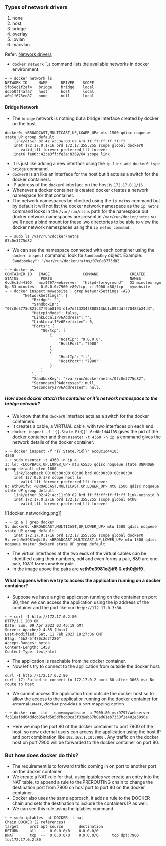 
### Types of network drivers
1. none
2. host
3. bridge
4. overlay
5. ipvlan
6. macvlan

Refer: [Network drivers](https://docs.docker.com/network/)
  
- `docker network ls`  command lists the available networks in docker environment.

``` shell
~ ➜ docker network ls
NETWORK ID     NAME      DRIVER    SCOPE
5fb5ec1f2af4   bridge    bridge    local
dd550ff4afa7   host      host      local
a0b1f673ee87   none      null      local
```

#### Bridge Network

- The `bridge` network is nothing but a bridge interface created by docker on the host.
```shell
docker0: <BROADCAST,MULTICAST,UP,LOWER_UP> mtu 1500 qdisc noqueue state UP group default 
    link/ether 02:42:a3:3a:83:69 brd ff:ff:ff:ff:ff:ff
    inet 172.17.0.1/16 brd 172.17.255.255 scope global docker0
       valid_lft forever preferred_lft forever
    inet6 fe80::42:a3ff:fe3a:8369/64 scope link 
```

- It is just like adding a new interface using the `ip link add docker0 type bridge` command.
- `docker0` is an like an interface for the host but it acts as a switch for the docker containers.
- IP address of the `docker0` interface on the host is `172.17.0.1/16` 
- Whenever a docker container is created docker creates a network namespace for that container. 
- The network namespaces be checked using the `ip netns` command but by default it will not list the docker network namespace as the `ip netns` command looks in the `/var/run/netns` path for the namespace but docker network namespaces are present in `/var/run/docker/netns` so we'll need a bind mount for these two directories to be able to view the docker network namespaces using the `ip netns command` .
```shell
~ ➜ sudo ls /var/run/docker/netns
07c0e3775d82
```

- We can see the namespace connected with each container using the `docker inspect` command, look for  `SandboxKey` object. 
  Example: `SandboxKey": "/var/run/docker/netns/07c0e3775d82`
```shell
~ ➜ docker ps 
CONTAINER ID   IMAGE               COMMAND              CREATED          STATUS          PORTS                                   NAMES
6cd8c1d44105   msx9797/webserver   "httpd-foreground"   53 minutes ago   Up 53 minutes   0.0.0.0:7900->80/tcp, :::7900->80/tcp   mywebsite
~ ➜ docker inspect mywebsite | grep NetworkSettings -A20
        "NetworkSettings": {
            "Bridge": "",
            "SandboxID": "07c0e3775d821c37f9bb8193fd1e7d213234f800513bb1c092ddff70483b24d4",
            "HairpinMode": false,
            "LinkLocalIPv6Address": "",
            "LinkLocalIPv6PrefixLen": 0,
            "Ports": {
                "80/tcp": [
                    {
                        "HostIp": "0.0.0.0",
                        "HostPort": "7900"
                    },
                    {
                        "HostIp": "::",
                        "HostPort": "7900"
                    }
                ]
            },
            "SandboxKey": "/var/run/docker/netns/07c0e3775d82",
            "SecondaryIPAddresses": null,
            "SecondaryIPv6Addresses": null,

```

##### How does docker attach the container or it's network namespace to the bridge network?

- We know that the `docker0` interface acts as a switch for the docker containers.
- It creates a cable, a VIRTUAL cable, with two interfaces on each end.
- `docker inspect -f '{{.State.Pid}}' 6cd8c1d44105` gives the pid of the docker container and then `nsenter -t 4360 -n ip a` command gives the network details of the docker container.
```Shell
~ ➜ docker inspect -f '{{.State.Pid}}' 6cd8c1d44105
4360
~ ➜ sudo nsenter -t 4360 -n ip a
1: lo: <LOOPBACK,UP,LOWER_UP> mtu 65536 qdisc noqueue state UNKNOWN group default qlen 1000
    link/loopback 00:00:00:00:00:00 brd 00:00:00:00:00:00
    inet 127.0.0.1/8 scope host lo
       valid_lft forever preferred_lft forever
8: eth0@if9: <BROADCAST,MULTICAST,UP,LOWER_UP> mtu 1500 qdisc noqueue state UP group default 
    link/ether 02:42:ac:11:00:02 brd ff:ff:ff:ff:ff:ff link-netnsid 0
    inet 172.17.0.2/16 brd 172.17.255.255 scope global eth0
       valid_lft forever preferred_lft forever

```

![[docker_networking.png]]
```shell
~ ➜ ip a | grep docker
5: docker0: <BROADCAST,MULTICAST,UP,LOWER_UP> mtu 1500 qdisc noqueue state UP group default 
    inet 172.17.0.1/16 brd 172.17.255.255 scope global docker0
9: veth9e3981e@if8: <BROADCAST,MULTICAST,UP,LOWER_UP> mtu 1500 qdisc noqueue master docker0 state UP group default 

```


- The virtual interfaces at the two ends of the virtual cables can be  identified using their numbers, odd and even forms a pair, 8&9 are one pair, 10&11 forms another pair.
- In the image above the pairs are **veth9e3981e@if8** & **eth0@if9** .


#### What happens when we try to access the application running on a docker container?

- Suppose we have a nginx application running on the container on port 80, then we can access the application using the ip address of the container and the port like 
  curl `http://172.17.0.3:80`.
```Shell
~ ➜ curl -I http://172.17.0.2:80
HTTP/1.1 200 OK
Date: Sun, 09 Apr 2023 03:46:19 GMT
Server: Apache/2.4.55 (Unix)
Last-Modified: Sat, 11 Feb 2023 18:27:06 GMT
ETag: "5b2-5f470c2d7f280"
Accept-Ranges: bytes
Content-Length: 1458
Content-Type: text/html
```

- The application is reachable from the docker container. 
- Now let's try to connect to the application from outside the docker host.
```Shell
curl -I http://172.17.0.2:80
curl: (7) Failed to connect to 172.17.0.2 port 80 after 3068 ms: No route to host
```
- We cannot access the application from outside the docker host so to allow the access to the application running on the docker container for external users, docker provides a port mapping option.
```shell
~ ➜ docker run -itd --name=mywebsite -p 7900:80 msx9797/webserver
fc318afbd64ddcb35efd585dfbcd8ca5f336ab67b8ad61eb7330f2a482e5090a
```
- Here we map the port 80 of the docker container to port 7900 of the host, so now external users can access the application using the host IP and port combination like
  `192.168.1.10:7900` . Any traffic on the docker host on port 7900 will be forwarded to the docker container on port 80.

### But how does docker do this?

- The requirement is to forward traffic coming in on port to another port on the docker container. 
- We create a NAT rule for that, using iptables we create an entry into the NAT table, to append a rule to the PREROUTING chain to change the destination port from 7900 on host port to port 80 on the docker container.
- Docker also uses the same approach, it adds a rule to the DOCKER chain and sets the destination to include the containers IP as well.
- We can see this rule using the iptables command
```shell
~ ➜ sudo iptables -nL DOCKER -t nat 
Chain DOCKER (2 references)
target     prot opt source       destination         
RETURN     all  --  0.0.0.0/0    0.0.0.0/0           
DNAT       tcp  --  0.0.0.0/0    0.0.0.0/0      tcp dpt:7900 to:172.17.0.2:80
```


